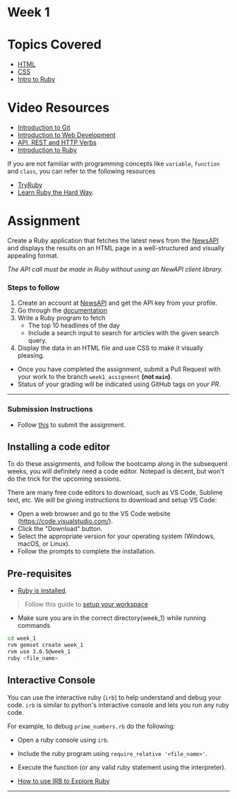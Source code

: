# Week 1
# Topics Covered
* [HTML](./HTML.md)
* [CSS](./CSS.md)
* [Intro to Ruby](./intro_to_ruby.md)

# Video Resources
* [Introduction to Git](https://youtu.be/VtQnFaybZ7g?si=YWhEbQS6jxu_TUbs)
* [Introduction to Web Development](https://youtu.be/BQ-j0mXhNL0?si=QD5g0tosG62chTjN)
* [API, REST and HTTP Verbs](https://youtu.be/shSa9-Y7HIQ?si=rIAK386PjPdbJnMI)
* [Introduction to Ruby](https://youtu.be/GQoQoJmmAuM?si=k7a_IZuEm0_7yIeE)

If you are not familiar with programming concepts like `variable`, `function` and `class`,
you can refer to the following resources
- [TryRuby](https://try.ruby-lang.org/)
- [Learn Ruby the Hard Way](https://learnrubythehardway.org/book/).

# Assignment 

Create a Ruby application that fetches the latest news from the [NewsAPI](https://newsapi.org/) and displays the results on an HTML page in a well-structured and visually appealing format.

*The API call must be made in Ruby without using an NewAPI client library.*

### Steps to follow

1. Create an account at [NewsAPI](https://newsapi.org/) and get the API key from your profile.  
2. Go through the [documentation](https://newsapi.org/docs)
3. Write a Ruby program to fetch 
    - The top 10 headlines of the day
    - Include a search input to search for articles with the given search query.
4. Display the data in an HTML file and use CSS to make it visually pleasing.


* Once you have completed the assignment, submit a Pull Request with your work to the branch `week1_assignment` **(not `main`)**.
* Status of your grading will be indicated using GitHub tags on your _PR_.

---

### Submission Instructions

* Follow [this](../submission-instructions.md) to submit the assignment.

## Installing a code editor

To do these assignments, and follow the bootcamp along in the subsequent weeks, you will definitely need a code editor. Notepad is decent, but won't do the trick for the upcoming sessions.

There are many free code editors to download, such as VS Code, Sublime text, etc. We will be giving instructions to download and setup VS Code:

- Open a web browser and go to the VS Code website (https://code.visualstudio.com/).
- Click the "Download" button.
- Select the appropriate version for your operating system (Windows, macOS, or Linux).
- Follow the prompts to complete the installation.

## Pre-requisites
- [Ruby is installed](../setup).

> Follow this guide to [setup your workspace](../setup)

- Make sure you are in the correct directory(week_1) while running commands
```bash
cd week_1
rvm gemset create week_1
rvm use 3.0.5@week_1
ruby <file_name>
```

## Interactive Console

You can use the interactive ruby (`irb`) to help understand and debug
your code. `irb` is similar to python's interactive console and lets you
run any ruby code.

For example, to debug `prime_numbers.rb` do the following:
- Open a ruby console using `irb`.
- Include the ruby program using `require_relative '<file_name>'`.
- Execute the function (or any valid ruby statement using the
  interpreter).

- [How to use IRB to Explore Ruby](https://www.digitalocean.com/community/tutorials/how-to-use-irb-to-explore-ruby)

---
